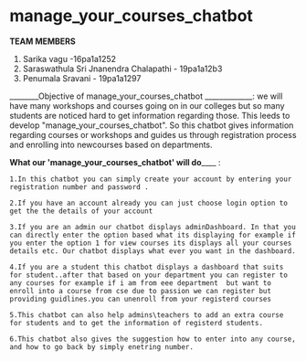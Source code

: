 # manage_your_courses_chatbot
________TEAM MEMBERS________
1. Sarika vagu -16pa1a1252
2. Saraswathula Sri Jnanendra Chalapathi - 19pa1a12b3
3. Penumala Sravani - 19pa1a1297

________Objective of manage_your_courses_chatbot _____________:
    we will have many workshops and courses going on in our colleges but so many students are noticed hard to get information regarding those. This leeds to develop "manage_your_courses_chatbot". So this chatbot gives information regarding courses or workshops and guides us through registration process and enrolling into newcourses based on departments.

________What our 'manage_your_courses_chatbot' will do____________ :

    1.In this chatbot you can simply create your account by entering your registration number and password .
    
    2.If you have an account already you can just choose login option to get the the details of your account
    
    3.If you are an admin our chatbot displays adminDashboard. In that you can directly enter the option based what its displaying for example if you enter the option 1 for view courses its displays all your courses details etc. Our chatbot displays what ever you want in the dashboard.
    
    4.If you are a student this chatbot displays a dashboard that suits for student..after that based on your department you can register to any courses for example if i am from eee department  but want to enroll into a course from cse due to passion we can register but providing guidlines.you can unenroll from your registerd courses
    
    5.This chatbot can also help admins\teachers to add an extra course for students and to get the information of registerd students.
    
    6.This chatbot also gives the suggestion how to enter into any course, and how to go back by simply enetring number.
